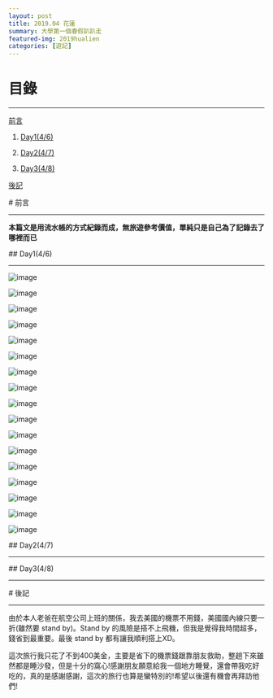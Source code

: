 ```yaml
---
layout: post
title: 2019.04 花蓮
summary: 大學第一個春假趴趴走
featured-img: 2019hualien
categories: [遊記]
---
```


# 目錄

***

[前言](#前言)

1. [Day1(4/6)](#Day1(4/6))

2. [Day2(4/7)](#Day2(4/7))

3. [Day3(4/8)](#Day3(4/8))


[後記](#後記)

<a name="前言"/>
# 前言

***

**本篇文是用流水帳的方式紀錄而成，無旅遊參考價值，單純只是自己為了記錄去了哪裡而已**


<a name="Day1(4/6)"/>
## Day1(4/6)
 
***

![image](https://raw.githubusercontent.com/poi0905/blog/master/assets/img/posts/2019hualien_1.JPEG)

![image](https://raw.githubusercontent.com/poi0905/blog/master/assets/img/posts/2019hualien_2.JPEG)

![image](https://raw.githubusercontent.com/poi0905/blog/master/assets/img/posts/2019hualien_3.JPEG)

![image](https://raw.githubusercontent.com/poi0905/blog/master/assets/img/posts/2019hualien_4.JPEG)

![image](https://raw.githubusercontent.com/poi0905/blog/master/assets/img/posts/2019hualien_5.JPEG)

![image](https://raw.githubusercontent.com/poi0905/blog/master/assets/img/posts/2019hualien_6.JPEG)

![image](https://raw.githubusercontent.com/poi0905/blog/master/assets/img/posts/2019hualien_7.JPEG)

![image](https://raw.githubusercontent.com/poi0905/blog/master/assets/img/posts/2019hualien_8.JPEG)

![image](https://raw.githubusercontent.com/poi0905/blog/master/assets/img/posts/2019hualien_9.JPEG)

![image](https://raw.githubusercontent.com/poi0905/blog/master/assets/img/posts/2019hualien_10.JPEG)

![image](https://raw.githubusercontent.com/poi0905/blog/master/assets/img/posts/2019hualien_11.JPEG)

![image](https://raw.githubusercontent.com/poi0905/blog/master/assets/img/posts/2019hualien_12.JPEG)

![image](https://raw.githubusercontent.com/poi0905/blog/master/assets/img/posts/2019hualien_13.JPEG)

![image](https://raw.githubusercontent.com/poi0905/blog/master/assets/img/posts/2019hualien_14.JPEG)

![image](https://raw.githubusercontent.com/poi0905/blog/master/assets/img/posts/2019hualien_15.JPEG)

![image](https://raw.githubusercontent.com/poi0905/blog/master/assets/img/posts/2019hualien_16.JPEG)

![image](https://raw.githubusercontent.com/poi0905/blog/master/assets/img/posts/2019hualien_17.JPG)



<a name="Day2(4/7)"/>
## Day2(4/7)

***



<a name="Day3(4/8)"/>
## Day3(4/8)

***





<a name="後記"/>
# 後記

***

由於本人老爸在航空公司上班的關係，我去美國的機票不用錢，美國國內線只要一折(雖然要 stand by)。Stand by 的風險是搭不上飛機，但我是覺得我時間超多，錢省到最重要。最後 stand by 都有讓我順利搭上XD。

這次旅行我只花了不到400美金，主要是省下的機票錢跟靠朋友救助，整趟下來雖然都是睡沙發，但是十分的窩心!感謝朋友願意給我一個地方睡覺，還會帶我吃好吃的，真的是感謝感謝，這次的旅行也算是蠻特別的!希望以後還有機會再拜訪他們!